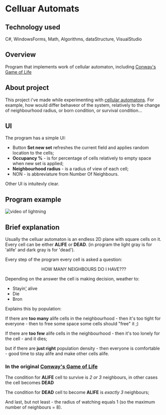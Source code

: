 # Celluar Automats

## Technology used
C#, WindowsForms, Math, Algorithms, dataStructure, VisualStudio

## Overview
Program that implements work of cellular automaton, including [Conway's Game of Life](https://en.wikipedia.org/wiki/Conway%27s_Game_of_Life)

## About project
This project i've made while experimenting with [cellular automatons](https://en.wikipedia.org/wiki/Cellular_automaton). For example, how would differ behaveor of the system, relatively to the change of neighbourhood radius, or born condition, or survival condition...

## UI
The program has a simple UI:
- Button **Set new set** refreshes the current field and applies random location to the cells;
- **Occupancy %** - is for percentage of cells relatively to empty space when new set is applied;
- **Neighbourhood radius** - is a radius of view of each cell;
- NON - is abbreviature from Number Of Neighbours.

Other UI is intuitevly clear.

## Program example
![video of lightning](pictures/example.gif)

## Brief explanation
Usually the celluar automaton is an endless 2D plane with square cells on it. Every cell can be either **ALIFE** or **DEAD**. (in program the light gray is for 'alife' and dark gray is for 'dead').

Every step of the program every cell is asked a question:
<p align="center">HOW MANY NEIGHBOURS DO I HAVE???</p>
Depending on the answer the cell is making decision, weather to:

- Stayin['](https://youtu.be/I_izvAbhExY?t=43)  alive
- Die
- Bron

Explains this by population:

If there are **too many** alife cells in the neighbourhood - then it's too tight for everyone - then to free some space some cells should "free" it ;)

If there are **too few** alife cells in the neighbourhood - then it's too lonely for the cell - and it dies;

but if there are **just right** population density - then everyone is comfortable - good time to stay alife and make other cells alife.


### In the original [Conway's Game of Life](https://en.wikipedia.org/wiki/Conway%27s_Game_of_Life)
The condition for **ALIFE** cell to survive is *2 or 3* neighbours, in other cases the cell becomes **DEAD**

The condition for **DEAD** cell to become **ALIFE** is *exactly 3* neighbours;

And last, but not least - the radius of watching equals 1 (so the maximum number of neighbours = 8).
